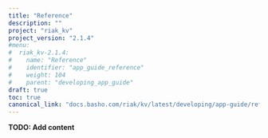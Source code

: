 ```yaml
---
title: "Reference"
description: ""
project: "riak_kv"
project_version: "2.1.4"
#menu:
#  riak_kv-2.1.4:
#    name: "Reference"
#    identifier: "app_guide_reference"
#    weight: 104
#    parent: "developing_app_guide"
draft: true
toc: true
canonical_link: "docs.basho.com/riak/kv/latest/developing/app-guide/reference"
---
```


**TODO: Add content**
